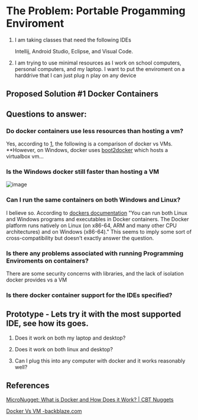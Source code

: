 # The Problem: Portable Progamming Enviroment

1. I am taking classes that need the following IDEs

    Intellij, Android Studio, Eclipse, and Visual Code.

2. I am trying to use minimal resources as I work on school computers, personal computers, and my laptop. I want to put the enviroment on a harddrive that I can just plug n play on any device

## Proposed Solution \#1 Docker Containers

## Questions to answer:

### Do docker containers use less resources than hosting a vm?

Yes, according to [1](https://www.backblaze.com/blog/vm-vs-containers/), the following is a comparison of docker vs VMs. **However, on Windows, docker uses [boot2docker](https://youtu.be/aLipr7tTuA4?t=353) which hosts a virtualbox vm...

### Is the Windows docker still faster than hosting a VM

![image](https://user-images.githubusercontent.com/1501624/213533002-a7335042-6c52-42bd-bf0a-0d4a4007957e.png)


### Can I run the same containers on both Windows and Linux?

I believe so. According to [dockers documentation](https://docs.docker.com/engine/faq/#:~:text=You%20can%20run%20both%20Linux,on%20Linux%2C%20Windows%20and%20macOS.) "You can run both Linux and Windows programs and executables in Docker containers. The Docker platform runs natively on Linux (on x86-64, ARM and many other CPU architectures) and on Windows (x86-64)."  This seems to imply some sort of cross-compatibility but doesn't exactly answer the question.

### Is there any problems associated with running Programming Enviroments on containers?

There are some security concerns with libraries, and the lack of isolation docker provides vs a VM

### Is there docker container support for the IDEs specified?


## Prototype - Lets try it with the most supported IDE, see how its goes.

1. Does it work on both my laptop and desktop?

2. Does it work on both linux and desktop?

3. Can I plug this into any computer with docker and it works reasonably well?

## References

[MicroNugget: What is Docker and How Does it Work? | CBT Nuggets](https://www.youtube.com/watch?v=aLipr7tTuA4)

[Docker Vs VM -backblaze.com](https://www.backblaze.com/blog/vm-vs-containers/)


